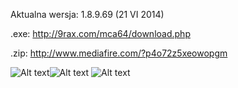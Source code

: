 Aktualna wersja: 1.8.9.69 (21 VI 2014)

.exe: http://9rax.com/mca64/download.php

.zip: http://www.mediafire.com/?p4o72z5xeowopgm

![Alt text](http://i.imgur.com/L2DOfE6.png)![Alt text](http://i.imgur.com/2xyS3Du.png)
![Alt text](http://i.imgur.com/chLnRUI.png)
